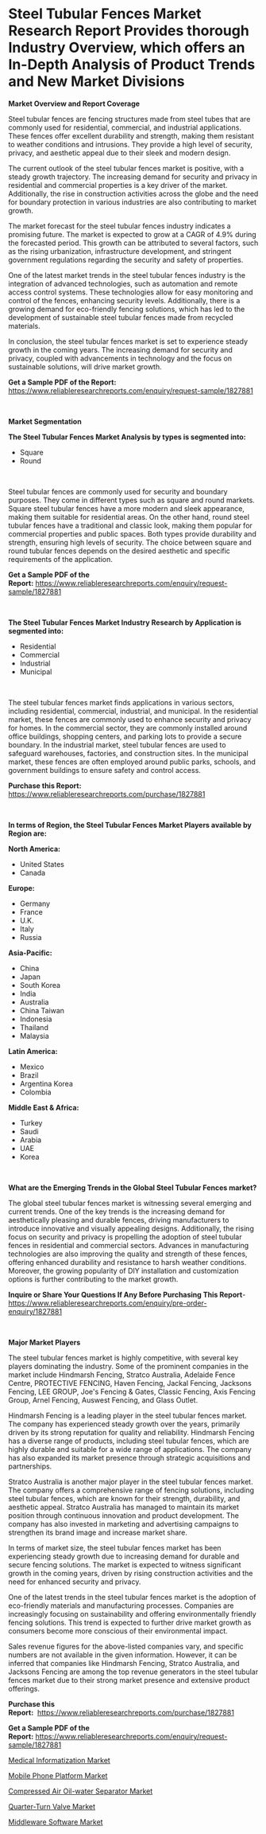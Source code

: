 <p><h1>Steel Tubular Fences Market Research Report Provides thorough Industry Overview, which offers an In-Depth Analysis of Product Trends and New Market Divisions</h1></p><p><strong>Market Overview and Report Coverage</strong></p>
<p><p>Steel tubular fences are fencing structures made from steel tubes that are commonly used for residential, commercial, and industrial applications. These fences offer excellent durability and strength, making them resistant to weather conditions and intrusions. They provide a high level of security, privacy, and aesthetic appeal due to their sleek and modern design.</p><p>The current outlook of the steel tubular fences market is positive, with a steady growth trajectory. The increasing demand for security and privacy in residential and commercial properties is a key driver of the market. Additionally, the rise in construction activities across the globe and the need for boundary protection in various industries are also contributing to market growth.</p><p>The market forecast for the steel tubular fences industry indicates a promising future. The market is expected to grow at a CAGR of 4.9% during the forecasted period. This growth can be attributed to several factors, such as the rising urbanization, infrastructure development, and stringent government regulations regarding the security and safety of properties.</p><p>One of the latest market trends in the steel tubular fences industry is the integration of advanced technologies, such as automation and remote access control systems. These technologies allow for easy monitoring and control of the fences, enhancing security levels. Additionally, there is a growing demand for eco-friendly fencing solutions, which has led to the development of sustainable steel tubular fences made from recycled materials.</p><p>In conclusion, the steel tubular fences market is set to experience steady growth in the coming years. The increasing demand for security and privacy, coupled with advancements in technology and the focus on sustainable solutions, will drive market growth.</p></p>
<p><strong>Get a Sample PDF of the Report:</strong> <a href="https://www.reliableresearchreports.com/enquiry/request-sample/1827881">https://www.reliableresearchreports.com/enquiry/request-sample/1827881</a></p>
<p>&nbsp;</p>
<p><strong>Market Segmentation</strong></p>
<p><strong>The Steel Tubular Fences Market Analysis by types is segmented into:</strong></p>
<p><ul><li>Square</li><li>Round</li></ul></p>
<p>&nbsp;</p>
<p><p>Steel tubular fences are commonly used for security and boundary purposes. They come in different types such as square and round markets. Square steel tubular fences have a more modern and sleek appearance, making them suitable for residential areas. On the other hand, round steel tubular fences have a traditional and classic look, making them popular for commercial properties and public spaces. Both types provide durability and strength, ensuring high levels of security. The choice between square and round tubular fences depends on the desired aesthetic and specific requirements of the application.</p></p>
<p><strong>Get a Sample PDF of the Report:</strong>&nbsp;<a href="https://www.reliableresearchreports.com/enquiry/request-sample/1827881">https://www.reliableresearchreports.com/enquiry/request-sample/1827881</a></p>
<p>&nbsp;</p>
<p><strong>The Steel Tubular Fences Market Industry Research by Application is segmented into:</strong></p>
<p><ul><li>Residential</li><li>Commercial</li><li>Industrial</li><li>Municipal</li></ul></p>
<p>&nbsp;</p>
<p><p>The steel tubular fences market finds applications in various sectors, including residential, commercial, industrial, and municipal. In the residential market, these fences are commonly used to enhance security and privacy for homes. In the commercial sector, they are commonly installed around office buildings, shopping centers, and parking lots to provide a secure boundary. In the industrial market, steel tubular fences are used to safeguard warehouses, factories, and construction sites. In the municipal market, these fences are often employed around public parks, schools, and government buildings to ensure safety and control access.</p></p>
<p><strong>Purchase this Report:</strong>&nbsp; <a href="https://www.reliableresearchreports.com/purchase/1827881">https://www.reliableresearchreports.com/purchase/1827881</a></p>
<p>&nbsp;</p>
<p><strong>In terms of Region, the Steel Tubular Fences Market Players available by Region are:</strong></p>
<p>
    <p> <strong> North America: </strong>
        <ul>
            <li>United States</li>
            <li>Canada</li>
        </ul>
        </p> 
    <p> <strong> Europe: </strong>
        <ul>
            <li>Germany</li>
            <li>France</li>
            <li>U.K.</li>
            <li>Italy</li>
            <li>Russia</li>
        </ul>
        </p> 
    <p> <strong> Asia-Pacific: </strong>
        <ul>
            <li>China</li>
            <li>Japan</li>
            <li>South Korea</li>
            <li>India</li>
            <li>Australia</li>
            <li>China Taiwan</li>
            <li>Indonesia</li>
            <li>Thailand</li>
            <li>Malaysia</li>
        </ul>
        </p> 
    <p> <strong> Latin America: </strong>
        <ul>
            <li>Mexico</li>
            <li>Brazil</li>
            <li>Argentina Korea</li>
            <li>Colombia</li>
        </ul>
        </p> 
    <p> <strong> Middle East & Africa: </strong>
        <ul>
            <li>Turkey</li>
            <li>Saudi</li>
            <li>Arabia</li>
            <li>UAE</li>
            <li>Korea</li>
        </ul>
    </p>
    </p>
<p>&nbsp;</p>
<p><strong>What are the Emerging Trends in the Global Steel Tubular Fences market?</strong></p>
<p><p>The global steel tubular fences market is witnessing several emerging and current trends. One of the key trends is the increasing demand for aesthetically pleasing and durable fences, driving manufacturers to introduce innovative and visually appealing designs. Additionally, the rising focus on security and privacy is propelling the adoption of steel tubular fences in residential and commercial sectors. Advances in manufacturing technologies are also improving the quality and strength of these fences, offering enhanced durability and resistance to harsh weather conditions. Moreover, the growing popularity of DIY installation and customization options is further contributing to the market growth.</p></p>
<p><strong>Inquire or Share Your Questions If Any Before Purchasing This Report</strong>- <a href="https://www.reliableresearchreports.com/enquiry/pre-order-enquiry/1827881">https://www.reliableresearchreports.com/enquiry/pre-order-enquiry/1827881</a></p>
<p>&nbsp;</p>
<p><strong>Major Market Players</strong></p>
<p><p>The steel tubular fences market is highly competitive, with several key players dominating the industry. Some of the prominent companies in the market include Hindmarsh Fencing, Stratco Australia, Adelaide Fence Centre, PROTECTIVE FENCING, Haven Fencing, Jackal Fencing, Jacksons Fencing, LEE GROUP, Joe's Fencing & Gates, Classic Fencing, Axis Fencing Group, Arnel Fencing, Auswest Fencing, and Glass Outlet.</p><p>Hindmarsh Fencing is a leading player in the steel tubular fences market. The company has experienced steady growth over the years, primarily driven by its strong reputation for quality and reliability. Hindmarsh Fencing has a diverse range of products, including steel tubular fences, which are highly durable and suitable for a wide range of applications. The company has also expanded its market presence through strategic acquisitions and partnerships.</p><p>Stratco Australia is another major player in the steel tubular fences market. The company offers a comprehensive range of fencing solutions, including steel tubular fences, which are known for their strength, durability, and aesthetic appeal. Stratco Australia has managed to maintain its market position through continuous innovation and product development. The company has also invested in marketing and advertising campaigns to strengthen its brand image and increase market share.</p><p>In terms of market size, the steel tubular fences market has been experiencing steady growth due to increasing demand for durable and secure fencing solutions. The market is expected to witness significant growth in the coming years, driven by rising construction activities and the need for enhanced security and privacy.</p><p>One of the latest trends in the steel tubular fences market is the adoption of eco-friendly materials and manufacturing processes. Companies are increasingly focusing on sustainability and offering environmentally friendly fencing solutions. This trend is expected to further drive market growth as consumers become more conscious of their environmental impact.</p><p>Sales revenue figures for the above-listed companies vary, and specific numbers are not available in the given information. However, it can be inferred that companies like Hindmarsh Fencing, Stratco Australia, and Jacksons Fencing are among the top revenue generators in the steel tubular fences market due to their strong market presence and extensive product offerings.</p></p>
<p><strong>Purchase this Report:</strong>&nbsp;&nbsp;<a href="https://www.reliableresearchreports.com/purchase/1827881">https://www.reliableresearchreports.com/purchase/1827881</a></p>
<p></p>
<p><strong>Get a Sample PDF of the Report:</strong>&nbsp;<a href="https://www.reliableresearchreports.com/enquiry/request-sample/1827881">https://www.reliableresearchreports.com/enquiry/request-sample/1827881</a></p>
<p><p><a href="https://medium.com/@scottford2001/medical-informatization-market-competitive-analysis-market-trends-and-forecast-to-2030-2f527ed05bc1">Medical Informatization Market</a></p><p><a href="https://medium.com/@scottford2001/mobile-phone-platform-market-size-market-outlook-and-market-forecast-2023-to-2030-1c942dd2b9ef">Mobile Phone Platform Market</a></p><p><a href="https://github.com/khayangel/Market-Research-Report-List-1/blob/main/compressed-air-oil-water-separator-market.md">Compressed Air Oil-water Separator Market</a></p><p><a href="https://github.com/lababdou/Market-Research-Report-List-1/blob/main/quarter-turn-valve-market.md">Quarter-Turn Valve Market</a></p><p><a href="https://medium.com/@scottford2001/middleware-software-market-furnishes-information-on-market-share-market-trends-and-market-growth-74d4a316e323">Middleware Software Market</a></p></p>